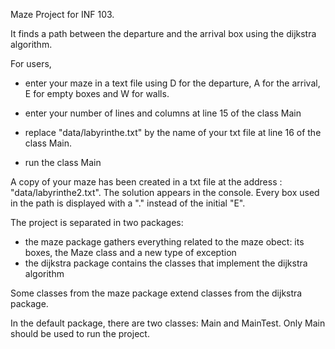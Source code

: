 Maze Project for INF 103.

It finds a path between the departure and the arrival box using the dijkstra algorithm.

For users, 
    
-  enter your maze in a text file using D for the departure, A for the arrival, E for empty boxes and W for walls.

- enter your number of lines and columns at line 15 of the class Main

- replace "data/labyrinthe.txt" by the name of your txt file at line 16 of the class Main.

- run the class Main

A copy of your maze has been created in a txt file at the address : "data/labyrinthe2.txt".
The solution appears in the console. Every box used in the path is displayed with a "." instead of the initial "E".

The project is separated in two packages:

- the maze package gathers everything related to the maze obect: its boxes, the Maze class and a new type of exception
- the dijkstra package contains the classes that implement the dijkstra algorithm

Some classes from the maze package extend classes from the dijkstra package.

In the default package, there are two classes: Main and MainTest. Only Main should be used to run the project.
